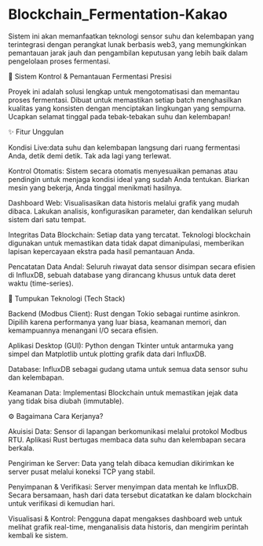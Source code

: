 # Blockchain_Fermentation-Kakao
Sistem ini akan memanfaatkan teknologi sensor suhu dan kelembapan yang terintegrasi dengan perangkat lunak berbasis web3, yang memungkinkan pemantauan jarak jauh dan pengambilan keputusan yang lebih baik dalam pengelolaan proses fermentasi.


🔬 Sistem Kontrol & Pemantauan Fermentasi Presisi

Proyek ini adalah solusi lengkap untuk mengotomatisasi dan memantau proses fermentasi. Dibuat untuk memastikan setiap batch menghasilkan kualitas yang konsisten dengan menciptakan lingkungan yang sempurna. Ucapkan selamat tinggal pada tebak-tebakan suhu dan kelembapan!


✨ Fitur Unggulan

Kondisi Live:data suhu dan kelembapan langsung dari ruang fermentasi Anda, detik demi detik. Tak ada lagi yang terlewat.

Kontrol Otomatis: Sistem secara otomatis menyesuaikan pemanas atau pendingin untuk menjaga kondisi ideal yang sudah Anda tentukan. Biarkan mesin yang bekerja, Anda tinggal menikmati hasilnya.

Dashboard Web: Visualisasikan data historis melalui grafik yang mudah dibaca. Lakukan analisis, konfigurasikan parameter, dan kendalikan seluruh sistem dari satu tempat.

Integritas Data Blockchain: Setiap data yang tercatat. Teknologi blockchain digunakan untuk memastikan data tidak dapat dimanipulasi, memberikan lapisan kepercayaan ekstra pada hasil pemantauan Anda.

Pencatatan Data Andal: Seluruh riwayat data sensor disimpan secara efisien di InfluxDB, sebuah database yang dirancang khusus untuk data deret waktu (time-series).


🚀 Tumpukan Teknologi (Tech Stack)

Backend (Modbus Client): Rust dengan Tokio sebagai runtime asinkron. Dipilih karena performanya yang luar biasa, keamanan memori, dan kemampuannya menangani I/O secara efisien.

Aplikasi Desktop (GUI): Python dengan Tkinter untuk antarmuka yang simpel dan Matplotlib untuk plotting grafik data dari InfluxDB.

Database: InfluxDB sebagai gudang utama untuk semua data sensor suhu dan kelembapan.

Keamanan Data: Implementasi Blockchain untuk memastikan jejak data yang tidak bisa diubah (immutable).


⚙️ Bagaimana Cara Kerjanya?

Akuisisi Data: Sensor di lapangan berkomunikasi melalui protokol Modbus RTU. Aplikasi Rust bertugas membaca data suhu dan kelembapan secara berkala.

Pengiriman ke Server: Data yang telah dibaca kemudian dikirimkan ke server pusat melalui koneksi TCP yang stabil.

Penyimpanan & Verifikasi: Server menyimpan data mentah ke InfluxDB. Secara bersamaan, hash dari data tersebut dicatatkan ke dalam blockchain untuk verifikasi di kemudian hari.

Visualisasi & Kontrol: Pengguna dapat mengakses dashboard web untuk melihat grafik real-time, menganalisis data historis, dan mengirim perintah kembali ke sistem.


